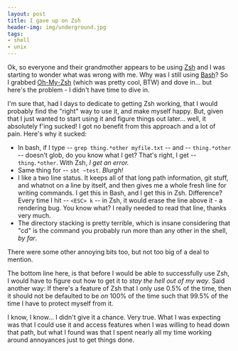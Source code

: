 ```yaml
---
layout: post
title: I gave up on Zsh
header-img: img/underground.jpg
tags:
- shell
- unix
---
```

Ok, so everyone and their grandmother appears to be using [Zsh](http://www.zsh.org/) and I was starting to wonder what was wrong with me. Why was I still using [Bash](http://www.gnu.org/software/bash/)? So I grabbed [Oh-My-Zsh](https://github.com/robbyrussell/oh-my-zsh) (which was pretty cool, BTW) and dove in... but here's the problem - I didn't have time to dive in.

I'm sure that, had I days to dedicate to getting Zsh working, that I would probably find the "right" way to use it, and make myself happy. But, given that I just wanted to start using it and figure things out later... well, it absolutely f'ing sucked! I got no benefit from this approach and a lot of pain. Here's why it sucked:

- In bash, if I type -- `grep thing.*other myfile.txt` -- and -- `thing.*other` -- doesn't glob, do you know what I get? That's right, I get -- `thing.*other`. With Zsh, *I get an error.*
- Same thing for -- `sbt ~test`. *Blurgh!*
- I like a two line status. It keeps all of that long path information, git stuff, and whatnot on a line by itself, and then gives me a whole fresh line for writing commands. I get this in Bash, and I get this in Zsh. Difference? Every time I hit -- `<ESC> k` -- in Zsh, it would erase the line above it - a rendering bug. You know what? I really needed to read that line, thanks very much.
- The directory stacking is pretty terrible, which is insane considering that "cd" is the command you probably run more than any other in the shell, *by far*.

There were some other annoying bits too, but not too big of a deal to mention.

The bottom line here, is that before I would be able to successfully use Zsh, I would have to figure out how to get it to *stay the hell out of my way*. Said another way: If there's a feature of Zsh that I only use 0.5% of the time, then it should not be defaulted to be *on* 100% of the time such that 99.5% of the time I have to protect myself from it.

I know, I know... I didn't give it a chance. Very true. What I was expecting was that I could use it and access features when I was willing to head down that path, but what I found was that I spent nearly all my time working around annoyances just to get things done.
